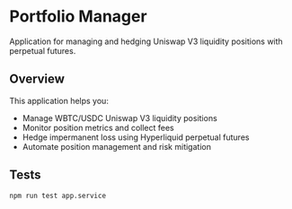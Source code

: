 # Portfolio Manager

Application for managing and hedging Uniswap V3 liquidity positions with perpetual futures.

## Overview

This application helps you:
- Manage WBTC/USDC Uniswap V3 liquidity positions
- Monitor position metrics and collect fees
- Hedge impermanent loss using Hyperliquid perpetual futures
- Automate position management and risk mitigation

## Tests
```
npm run test app.service
```